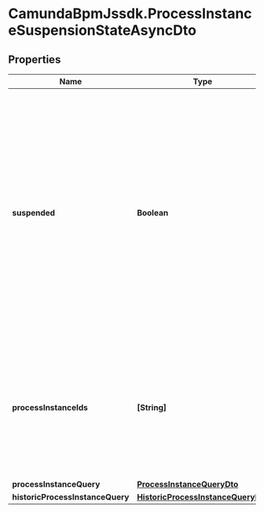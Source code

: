 # CamundaBpmJssdk.ProcessInstanceSuspensionStateAsyncDto

## Properties

Name | Type | Description | Notes
------------ | ------------- | ------------- | -------------
**suspended** | **Boolean** | A Boolean value which indicates whether to activate or suspend a given process instance. When the value is set to true, the given process instance will be suspended and when the value is set to false, the given process instance will be activated. | [optional] 
**processInstanceIds** | **[String]** | A list of process instance ids which defines a group of process instances which will be activated or suspended by the operation. | [optional] 
**processInstanceQuery** | [**ProcessInstanceQueryDto**](ProcessInstanceQueryDto.md) |  | [optional] 
**historicProcessInstanceQuery** | [**HistoricProcessInstanceQueryDto**](HistoricProcessInstanceQueryDto.md) |  | [optional] 



